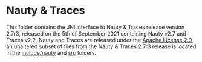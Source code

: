 # Nauty & Traces
This folder contains the JNI interface to Nauty & Traces release version 2.7r3, released on the 5th of September 2021 containing Nauty v2.7 and Traces v2.2. Nauty and Traces are released under the [Apache License 2.0](https://www.apache.org/licenses/LICENSE-2.0), an unaltered subset of files from the Nauty & Traces 2.7r3 release is located in the [include/nauty](include/nauty) and [src](src) folders.